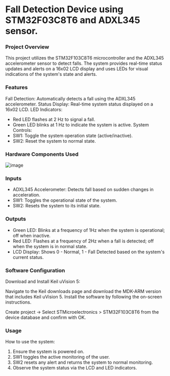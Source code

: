 # Fall Detection Device using STM32F03C8T6 and ADXL345 sensor.

### Project Overview
This project utilizes the STM32F103C8T6 microcontroller and the ADXL345 accelerometer sensor to detect falls. The system provides real-time status updates and alerts on a 16x02 LCD display and uses LEDs for visual indications of the system's state and alerts.

### Features
Fall Detection: Automatically detects a fall using the ADXL345 accelerometer.
Status Display: Real-time system status displayed on a 16x02 LCD.
LED Indicators:
- Red LED flashes at 2 Hz to signal a fall.
- Green LED blinks at 1 Hz to indicate the system is active.
System Controls:
- SW1: Toggle the system operation state (active/inactive).
- SW2: Reset the system to normal state.
### Hardware Components Used
![image](https://github.com/VuTuanAnh-1368/FallDetectionSystem_STM32_ADXL345/assets/92041804/320859c2-960b-4686-93ab-26254740985a)

### Inputs
- ADXL345 Accelerometer: Detects fall based on sudden changes in acceleration.
- SW1: Toggles the operational state of the system.
- SW2: Resets the system to its initial state.
### Outputs
- Green LED: Blinks at a frequency of 1Hz when the system is operational; off when inactive.
- Red LED: Flashes at a frequency of 2Hz when a fall is detected; off when the system is in normal state.
- LCD Display: Shows 0 - Normal, 1 - Fall Detected based on the system's current status.
### Software Configuration
Download and Install Keil uVision 5:

Navigate to the Keil downloads page and download the MDK-ARM version that includes Keil uVision 5.
Install the software by following the on-screen instructions.

Create project -> Select STMicroelectronics > STM32F103C8T6 from the device database and confirm with OK.
### Usage
How to use the system:

1. Ensure the system is powered on.
2. SW1 toggles the active monitoring of the user.
3. SW2 resets any alert and returns the system to normal monitoring.
4. Observe the system status via the LCD and LED indicators.
